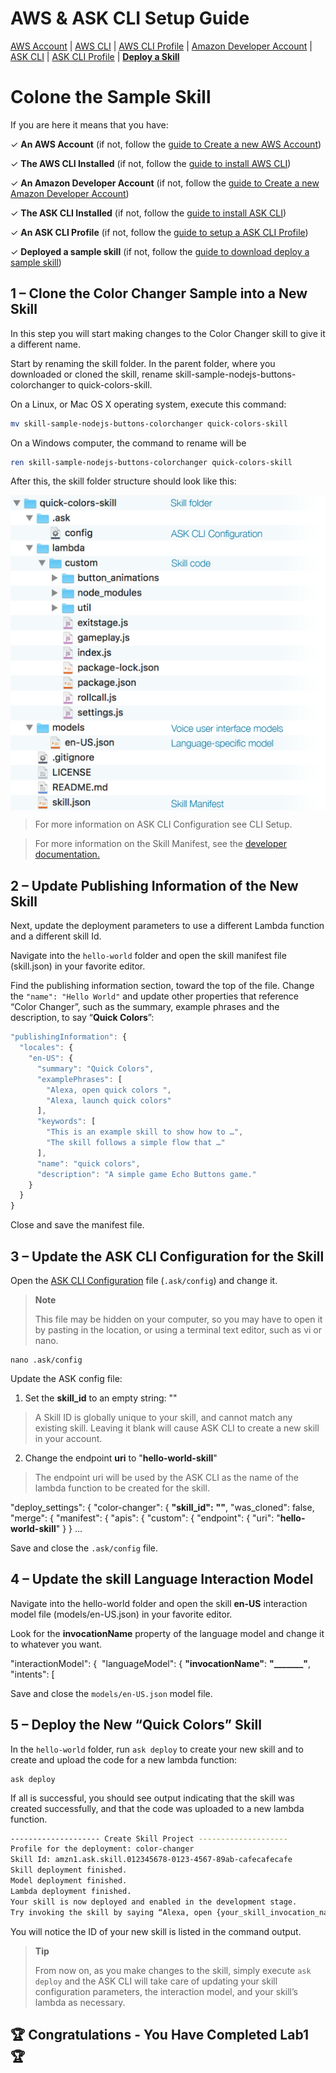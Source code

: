 # AWS & ASK CLI Setup Guide
[AWS Account](new-aws-account.md) | [AWS CLI](aws-cli-setup-intro.html) | [AWS CLI Profile](aws-cli-setup-profile.html) | [Amazon Developer Account](dev-portal-intro.html) | [ASK CLI](ask-cli-setup-intro.html) | [ASK CLI Profile](ask-cli-setup-profile.md) | **[Deploy a Skill](deploy-sample-skill.html)**




# Colone the Sample Skill



If you are here it means that you have:

✓ **An AWS Account** (if not, follow the [guide to Create a new AWS Account](new-aws-account.md))

✓ **The AWS CLI Installed** (if not, follow the [guide to install AWS CLI](aws-cli-setup-install.md))

✓ **An Amazon Developer Account** (if not, follow the [guide to Create a new Amazon Developer Account](new-dev-portal-account.md))

✓ **The ASK CLI Installed** (if not, follow the [guide to install ASK CLI](ask-cli-setup-install.md))

✓ **An ASK CLI Profile** (if not, follow the [guide to setup a ASK CLI Profile](ask-cli-setup-profile.md))

✓ **Deployed a sample skill** (if not, follow the [guide to download deploy a sample skill](deploy-sample-skill.md))





## 1 – Clone the Color Changer Sample into a New Skill

In this step you will start making changes to the Color Changer skill to give it a different name.

Start by renaming the skill folder. In the parent folder, where you downloaded or cloned the skill, rename
 skill-sample-nodejs-buttons-colorchanger to quick-colors-skill.

On a Linux, or Mac OS X operating system, execute this command:

```bash
mv skill-sample-nodejs-buttons-colorchanger quick-colors-skill 
```

On a Windows computer, the command to rename will be

```powershell
ren skill-sample-nodejs-buttons-colorchanger quick-colors-skill 
```

After this, the skill folder structure should look like this:



<img src="lab1-qc-structure.png" alt="structure" style="width: 512px;display:block;"/>



> For more information on ASK CLI Configuration see CLI Setup.

> For more information on the Skill Manifest, see the [developer documentation.](https://developer.amazon.com/docs/smapi/skill-manifest.md)





## 2 – Update Publishing Information of the New Skill

Next, update the deployment parameters to use a different Lambda function and a different skill Id.

Navigate into the `hello-world` folder and open the skill manifest file (skill.json) in your favorite editor.

Find the publishing information section, toward the top of the file. Change the `"name": "Hello World"` and update other properties that reference “Color Changer”, such as the summary, example phrases and the description, to say “**Quick Colors**”:

```javascript
"publishingInformation": {
  "locales": {
    "en-US": {
      "summary": "Quick Colors",
      "examplePhrases": [
        "Alexa, open quick colors ",
        "Alexa, launch quick colors"
      ],
      "keywords": [
        "This is an example skill to show how to …",
        "The skill follows a simple flow that …"
      ],
      "name": "quick colors",
      "description": "A simple game Echo Buttons game."
    }
  }
}
```

Close and save the manifest file.



## 3 – Update the ASK CLI Configuration for the Skill


Open the [ASK CLI Configuration](https://developer.amazon.com/docs/smapi/ask-cli-intro.md) file (`.ask/config`) and change it.
> **Note**
>
> This file may be hidden on your computer, so you may have to open it by pasting in the location, or using a terminal text editor, such as vi or nano. 


```
nano .ask/config
```

Update the ASK config file:

1. Set the **skill_id** to an empty string: ""
> A Skill ID is globally unique to your skill, and cannot match any existing skill. Leaving it blank will cause ASK CLI to create a new skill in your account.

2. Change the endpoint **uri** to "**hello-world-skill**"
> The endpoint uri will be used by the ASK CLI as the name of the lambda function to be created for the skill.



  "deploy_settings": {
    "color-changer": {
      **"skill_id":** **""**,
      "was_cloned": false,
      "merge": {
        "manifest": {
          "apis": {
            "custom": {
              "endpoint": {
                "uri": "**hello-world-skill**"
              }
            }
          …

Save and close the `.ask/config` file.



## 4 – Update the skill Language Interaction Model

Navigate into the hello-world folder and open the skill **en-US** interaction model file (models/en-US.json) in your favorite editor. 

Look for the **invocationName** property of the language model and change it to whatever you want.

"interactionModel": {
​    "languageModel": {
​      **"invocationName"**: **"_______"**,
​      "intents": [

Save and close the `models/en-US.json` model file.



## 5 – Deploy the New “Quick Colors” Skill

In the `hello-world` folder, run `ask deploy` to create your new skill and to create and upload the code for a new lambda function:

```
ask deploy
```

If all is successful, you should see output indicating that the skill was created successfully, and that the code was uploaded to a new lambda function.

```bash
-------------------- Create Skill Project --------------------
Profile for the deployment: color-changer
Skill Id: amzn1.ask.skill.012345678-0123-4567-89ab-cafecafecafe
Skill deployment finished.
Model deployment finished.
Lambda deployment finished.
Your skill is now deployed and enabled in the development stage.
Try invoking the skill by saying “Alexa, open {your_skill_invocation_name}” or … 

```

You will notice the ID of your new skill is listed in the command output.



> **Tip**
>
> From now on, as you make changes to the skill, simply execute `ask deploy` and the ASK CLI will take care of updating your skill configuration parameters, the interaction model, and your skill’s lambda as necessary. 



##  🏆 **Congratulations** - You Have Completed Lab1 🏆
